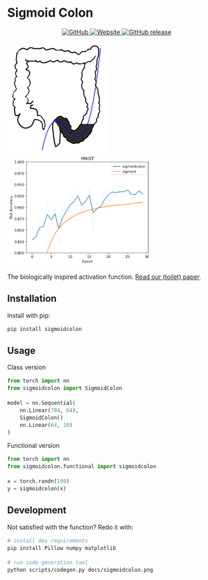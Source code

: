# Sigmoid Colon

<p align="center">
    <a href="https://github.com/poopingface/sigmoidcolon/blob/main/LICENSE">
        <img alt="GitHub" src="https://img.shields.io/github/license/poopingface/sigmoidcolon.svg?color=blue">
    </a>
    <a href="https://poopingface.github.io/sigmoidcolon">
        <img alt="Website" src="https://img.shields.io/website/http/poopingface.github.io/sigmoidcolon/index.html?down_color=red&down_message=offline&up_message=online">
    </a>
    <a href="https://github.com/poopingface/sigmoidcolon/releases">
        <img alt="GitHub release" src="https://img.shields.io/github/release/poopingface/sigmoidcolon.svg">
    </a>
</p>

<img src="docs/fit.png" height=256><img src="extras/mnist_accuracy.png" height=256>

The biologically inspired activation function. [Read our (toilet) paper](https://poopingface.github.io/sigmoidcolon).

## Installation

Install with pip:

```bash
pip install sigmoidcolon
```

## Usage

Class version

```python
from torch import nn
from sigmoidcolon import SigmoidColon

model = nn.Sequential(
    nn.Linear(784, 64),
    SigmoidColon()
    nn.Linear(64, 10)
)
```

Functional version

```python
from torch import nn
from sigmoidcolon.functional import sigmoidcolon

x = torch.randn(100)
y = sigmoidcolon(x)
```

## Development

Not satisfied with the function? Redo it with:

```bash
# install dev requirements
pip install Pillow numpy matplotlib

# run code generation tool
python scripts/codegen.py docs/sigmoidcolon.png
```

